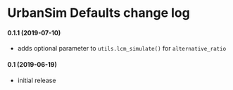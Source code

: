 # UrbanSim Defaults change log

#### 0.1.1 (2019-07-10)

- adds optional parameter to `utils.lcm_simulate()` for `alternative_ratio`

#### 0.1 (2019-06-19)

- initial release
